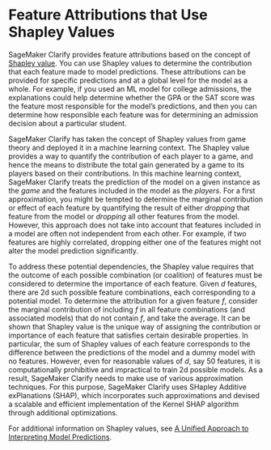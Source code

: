# Feature Attributions that Use Shapley Values<a name="clarify-shapley-values"></a>

SageMaker Clarify provides feature attributions based on the concept of [Shapley value](https://en.wikipedia.org/wiki/Shapley_value)\. You can use Shapley values to determine the contribution that each feature made to model predictions\. These attributions can be provided for specific predictions and at a global level for the model as a whole\. For example, if you used an ML model for college admissions, the explanations could help determine whether the GPA or the SAT score was the feature most responsible for the model’s predictions, and then you can determine how responsible each feature was for determining an admission decision about a particular student\.

SageMaker Clarify has taken the concept of Shapley values from game theory and deployed it in a machine learning context\. The Shapley value provides a way to quantify the contribution of each player to a game, and hence the means to distribute the total gain generated by a game to its players based on their contributions\. In this machine learning context, SageMaker Clarify treats the prediction of the model on a given instance as the *game* and the features included in the model as the *players*\. For a first approximation, you might be tempted to determine the marginal contribution or effect of each feature by quantifying the result of either *dropping* that feature from the model or *dropping* all other features from the model\. However, this approach does not take into account that features included in a model are often not independent from each other\. For example, if two features are highly correlated, dropping either one of the features might not alter the model prediction significantly\. 

To address these potential dependencies, the Shapley value requires that the outcome of each possible combination \(or coalition\) of features must be considered to determine the importance of each feature\. Given *d* features, there are 2d such possible feature combinations, each corresponding to a potential model\. To determine the attribution for a given feature *f*, consider the marginal contribution of including *f* in all feature combinations \(and associated models\) that do not contain *f*, and take the average\. It can be shown that Shapley value is the unique way of assigning the contribution or importance of each feature that satisfies certain desirable properties\. In particular, the sum of Shapley values of each feature corresponds to the difference between the predictions of the model and a dummy model with no features\. However, even for reasonable values of *d*, say 50 features, it is computationally prohibitive and impractical to train 2d possible models\. As a result, SageMaker Clarify needs to make use of various approximation techniques\. For this purpose, SageMaker Clarify uses SHapley Additive exPlanations \(SHAP\), which incorporates such approximations and devised a scalable and efficient implementation of the Kernel SHAP algorithm through additional optimizations\. 

For additional information on Shapley values, see [A Unified Approach to Interpreting Model Predictions](https://papers.nips.cc/paper/2017/file/8a20a8621978632d76c43dfd28b67767-Paper.pdf)\.